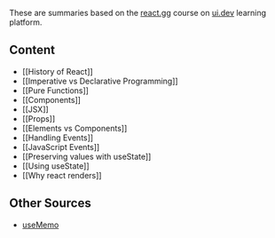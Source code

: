 These are summaries based on the [react.gg](https://ui.dev/c/react) course on [ui.dev](https://ui.dev) learning platform.
## Content
- [[History of React]]
- [[Imperative vs Declarative Programming]]
- [[Pure Functions]]
- [[Components]]
- [[JSX]]
- [[Props]]
- [[Elements vs Components]]
- [[Handling Events]]
- [[JavaScript Events]]
- [[Preserving values with useState]]
- [[Using useState]]
- [[Why react renders]]

## Other Sources
- [useMemo](https://react.dev/reference/react/useMemo)